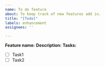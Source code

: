 ```yaml
---
name: To do feature
about: To keep track of new features add in.
title: "[Todo]"
labels: enhancement
assignees: ''

---
```


**Feature name:**
**Description:**
**Tasks:**
- [ ] Task1
- [ ] Task2
